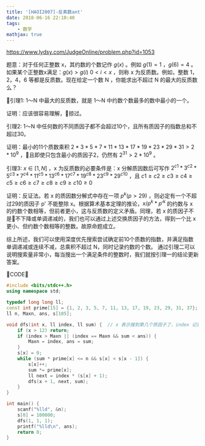 ```yaml
---
title: '[HAOI2007]-反素数ant'
date: 2018-06-16 22:10:40
tags: 
    - 数学
mathjax: true
---
```


https://www.lydsy.com/JudgeOnline/problem.php?id=1053

题意：对于任何正整数 x，其约数的个数记作 $g(x)$ 。例如 $g(1)=1$ ，$g(6)=4$ 。如果某个正整数x满足：$g(x) > g(i)$ $0 < i < x$ ，则称 x 为反质数。例如，整数 1，2，4，6 等都是反质数。现在给定一个数 N ，你能求出不超过 N 的最大的反质数么？

引理1: 1～N 中最大的反质数，就是 1～N 中约数个数最多的数中最小的一个。

证明：应该很容易理解，掠过。

引理2: 1～N 中任何数的不同质因子都不会超过10个，且所有质因子的指数总和不超过30。

证明：最小的11个质数乘积 $2 * 3 * 5 * 7 * 11 * 13 * 17 * 19 * 23 * 29 * 31 > 2 * 10^9$ ，且即使只包含最小的质因子2，仍然有 $2^{31} > 2 * 10^9$ 。

引理3: $x \in [1, N]$ ，x 为反质数的必要条件是：x 分解质因数后可写作 $2^{c1} * 3^{c2} * 5^{c3} * 7^{c4} * 11^{c5} * 13^{c6} * 17^{c7} * 19^{c8} * 23^{c9} * 29^{c10}$ ，且 $c1 \geq c2 \geq c3 \geq c4 \geq c5 \geq c6 \geq c7 \geq c8 \geq c9 \geq c10 \geq 0$

证明：反证法。若 x 的质因数分解式中存在一项 $p^k (p > 29)$ ，则必定有一个不超过29的质因子 p' 不能整除 x。根据算术基本定理的推论，$x / p^k * p'^k$ 的约数与 x 的约数个数相等，但前者更小，这与反质数的定义矛盾。同理，若 x 的质因子不是不下降或单调递减的，我们也可以通过上述交换质因子的方法，得到一个比 x 更小、但约数个数相等的整数。故原命题成立。

综上所述，我们可以使用深度优先搜索尝试确定前10个质数的指数，并满足指数单调递减或连续不减，总乘积不超过 N，同时记录约数的个数。
通过引理二可以说明搜索量非常小，每当搜出一个满足条件的整数时，我们就按引理一的结论更新答案。

CODE：
``` c++
#include <bits/stdc++.h>
using namespace std;

typedef long long ll;
const int prime[15] = {1, 2, 3, 5, 7, 11, 13, 17, 19, 23, 29, 31, 37};
ll n, Maxn, ans, s[105];

void dfs(int x, ll index, ll sum) {  // x 表示搜到第几个质因子了，index 记录指数之和，sum 记录总乘积
    if (x > 12) return;
    if (index > Maxn || (index == Maxn && sum < ans)) {
        Maxn = index, ans = sum;
    }
    s[x] = 0;
    while (sum * prime[x] <= n && s[x] < s[x - 1]) {
        s[x]++;
        sum *= prime[x];
        ll next = index * (s[x] + 1);
        dfs(x + 1, next, sum);
    }
}

int main() {
    scanf("%lld", &n);
    s[0] = 100000;
    dfs(1, 1, 1);
    printf("%lld\n", ans);
    return 0;
}
```